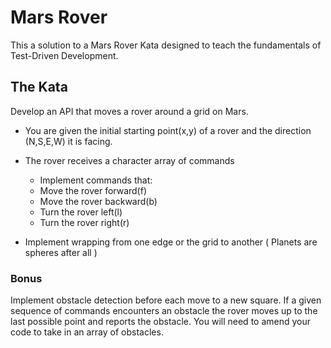 # Mars Rover

This a solution to a Mars Rover Kata designed to teach the fundamentals of Test-Driven Development.

## The Kata
Develop an API that moves a rover around a grid on Mars.
* You are given the initial starting point(x,y) of a rover and the direction (N,S,E,W) it is facing.
* The rover receives a character array of commands
    * Implement commands that:
    * Move the rover forward(f)
    * Move the rover backward(b)
    * Turn the rover left(l)
    * Turn the rover right(r)

* Implement wrapping from one edge or the grid to another ( Planets are spheres after all )

### Bonus
Implement obstacle detection before each move to a new square. If a given sequence of commands encounters an
obstacle the rover moves up to the last possible point and reports the obstacle. You will need to amend your code to
take in an array of obstacles.